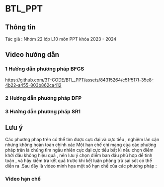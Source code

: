 # BTL_PPT

## Thông tin 
Tác giả : Nhóm 22 lớp L10 môn PPT khóa 2023 - 2024 

## Video hướng dẫn 

### 1 Hướng dẫn phương pháp BFGS 
https://github.com/3T-CODE/BTL_PPT/assets/84315264/c51f517f-35e8-4b22-a455-803b862ca412

### 2 Hướng dẫn phương pháp DFP 


### 3 Hướng dẫn phương pháp SR1 


## Lưu ý 

Các phương pháp trên có thể tìm được cực đại và cực tiểu , nghiệm lân cận nhưng không hoàn toàn chính xác 
Một hạn chế chí mạng của các phương pháp trên là chúng tìm ngẫu nhiên  cực đại cực tiểu bắt kì nếu chọn điểm khởi đầu không hiệu quả , nên lưu ý chọn điểm ban đầu phù hợp để tính toán , và hãy kiểm tra kết quả trước khi kết luận phòng trừ sai sót có thể diễn ra .Sau đây là video minh họa một số hạn chế của các phương pháp :
### Video hạn chế 




